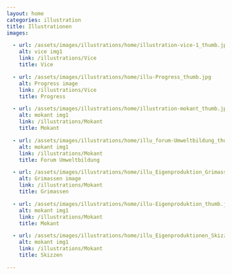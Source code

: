 ```yaml
---
layout: home
categories: illustration
title: Illustrationen
images:

  - url: /assets/images/illustrations/home/illustration-vice-1_thumb.jpg
    alt: vice img1
    link: /illustrations/Vice
    title: Vice

  - url: /assets/images/illustrations/home/illu-Progress_thumb.jpg
    alt: Progress image
    link: /illustrations/Vice
    title: Progress

  - url: /assets/images/illustrations/home/illustration-mokant_thumb.jpg
    alt: mokant img1
    link: /illustrations/Mokant
    title: Mokant

  - url: /assets/images/illustrations/home/illu_forum-Umweltbildung_thumb.jpg
    alt: mokant img1
    link: /illustrations/Mokant
    title: Forum Umweltbildung

  - url: /assets/images/illustrations/home/illu_Eigenproduktion_Grimassen_thumb.jpg
    alt: Grimassen image
    link: /illustrations/Mokant
    title: Grimassen

  - url: /assets/images/illustrations/home/illu-Eigenproduktion_thumb.jpg
    alt: mokant img1
    link: /illustrations/Mokant
    title: Mokant

  - url: /assets/images/illustrations/home/illu_Eigenproduktionen_Skizzen_thumb.jpg
    alt: mokant img1
    link: /illustrations/Mokant
    title: Skizzen

---
```

